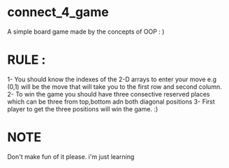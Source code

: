 # connect_4_game
A simple board game made by the concepts of OOP : )
# RULE :

1- You should know the indexes of the 2-D arrays to enter your move e.g (0,1) will be the move that will take you to the first row and second column.
2- To win the game you should have three consective reserved places which can be three from top,bottom adn both diagonal positions
3- First player to get the three positions will win the game. :)

# NOTE 
Don't make fun of it please. i'm just learning

